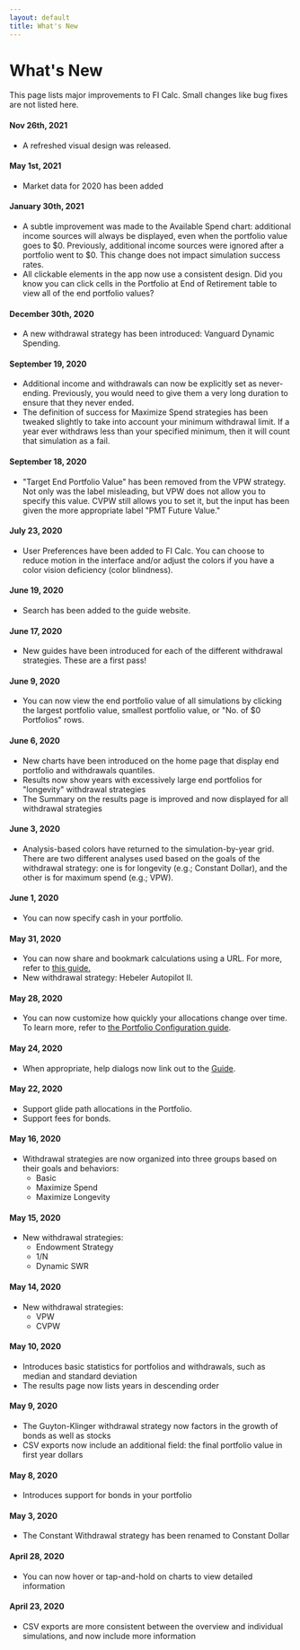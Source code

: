 ```yaml
---
layout: default
title: What's New
---
```


# What's New

This page lists major improvements to FI Calc. Small changes like bug fixes are
not listed here.

#### Nov 26th, 2021

- A refreshed visual design was released.

#### May 1st, 2021

- Market data for 2020 has been added

#### January 30th, 2021

- A subtle improvement was made to the Available Spend chart: additional income
  sources will always be displayed, even when the portfolio value goes to $0.
  Previously, additional income sources were ignored after a portfolio went to
  $0. This change does not impact simulation success rates.
- All clickable elements in the app now use a consistent design. Did you know
  you can click cells in the Portfolio at End of Retirement table to view all of
  the end portfolio values?

#### December 30th, 2020

- A new withdrawal strategy has been introduced: Vanguard Dynamic Spending.

#### September 19, 2020

- Additional income and withdrawals can now be explicitly set as never-ending.
  Previously, you would need to give them a very long duration to ensure that
  they never ended.
- The definition of success for Maximize Spend strategies has been tweaked
  slightly to take into account your minimum withdrawal limit. If a year ever
  withdraws less than your specified minimum, then it will count that simulation
  as a fail.

#### September 18, 2020

- "Target End Portfolio Value" has been removed from the VPW strategy. Not only
  was the label misleading, but VPW does not allow you to specify this value.
  CVPW still allows you to set it, but the input has been given the more
  appropriate label "PMT Future Value."

#### July 23, 2020

- User Preferences have been added to FI Calc. You can choose to reduce motion
  in the interface and/or adjust the colors if you have a color vision
  deficiency (color blindness).

#### June 19, 2020

- Search has been added to the guide website.

#### June 17, 2020

- New guides have been introduced for each of the different withdrawal
  strategies. These are a first pass!

#### June 9, 2020

- You can now view the end portfolio value of all simulations by clicking the
  largest portfolio value, smallest portfolio value, or "No. of \$0 Portfolios"
  rows.

#### June 6, 2020

- New charts have been introduced on the home page that display end portfolio
  and withdrawals quantiles.
- Results now show years with excessively large end portfolios for "longevity"
  withdrawal strategies
- The Summary on the results page is improved and now displayed for all
  withdrawal strategies

#### June 3, 2020

- Analysis-based colors have returned to the simulation-by-year grid. There are
  two different analyses used based on the goals of the withdrawal strategy: one
  is for longevity (e.g.; Constant Dollar), and the other is for maximum spend
  (e.g.; VPW).

#### June 1, 2020

- You can now specify cash in your portfolio.

#### May 31, 2020

- You can now share and bookmark calculations using a URL. For more, refer to
  [this guide.](/usage-guides/saving-calculations/)
- New withdrawal strategy: Hebeler Autopilot II.

#### May 28, 2020

- You can now customize how quickly your allocations change over time. To learn
  more, refer to [the Portfolio Configuration guide](/configuration/portfolio/).

#### May 24, 2020

- When appropriate, help dialogs now link out to the
  [Guide](https://guide.ficalc.app/).

#### May 22, 2020

- Support glide path allocations in the Portfolio.
- Support fees for bonds.

#### May 16, 2020

- Withdrawal strategies are now organized into three groups based on their goals
  and behaviors:
  - Basic
  - Maximize Spend
  - Maximize Longevity

#### May 15, 2020

- New withdrawal strategies:
  - Endowment Strategy
  - 1/N
  - Dynamic SWR

#### May 14, 2020

- New withdrawal strategies:
  - VPW
  - CVPW

#### May 10, 2020

- Introduces basic statistics for portfolios and withdrawals, such as median and
  standard deviation
- The results page now lists years in descending order

#### May 9, 2020

- The Guyton-Klinger withdrawal strategy now factors in the growth of bonds as
  well as stocks
- CSV exports now include an additional field: the final portfolio value in
  first year dollars

#### May 8, 2020

- Introduces support for bonds in your portfolio

#### May 3, 2020

- The Constant Withdrawal strategy has been renamed to Constant Dollar

#### April 28, 2020

- You can now hover or tap-and-hold on charts to view detailed information

#### April 23, 2020

- CSV exports are more consistent between the overview and individual
  simulations, and now include more information

